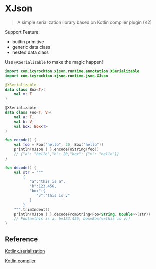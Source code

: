 # XJson
> A simple serialization library based on Kotlin compiler plugin (K2)

Support Feature: 
- builtin primitive
- generic data class
- nested data class

Use `@XSerializable` to make the magic happen!

```kotlin
import com.icyrockton.xjson.runtime.annotation.XSerializable
import com.icyrockton.xjson.runtime.json.XJson

@XSerializable
data class Box<T>(
    val v: T
)

@XSerializable
data class Foo<T, V>(
    val a: T,
    val b: V,
    val box: Box<T>
)
```

```kotlin
fun encode() {
    val foo = Foo("hello", 20, Box("hello"))
    println(XJson { }.encodeToString(foo))
    // {"a": "hello","b": 20,"box": {"v": "hello"}}
}

fun decode() {
    val str = """
        {
           "a":"this is a",
           "b":123.456,
           "box":{
              "v":"this is v"
           }
        }
    """.trimIndent()
    println(XJson { }.decodeFromString<Foo<String, Double>>(str))
    // Foo(a=this is a, b=123.456, box=Box(v=this is v))
}
```

## Reference
[Kotlinx.serialization](https://github.com/Kotlin/kotlinx.serialization)

[Kotlin compiler](https://github.com/JetBrains/kotlin)